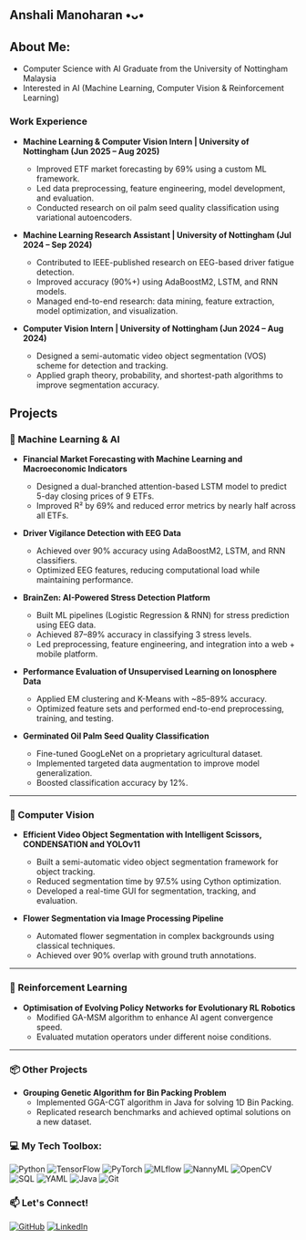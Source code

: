 ## Anshali Manoharan •ᴗ• 

## About Me:
- Computer Science with AI Graduate from the University of Nottingham Malaysia
- Interested in AI (Machine Learning, Computer Vision & Reinforcement Learning)

### Work Experience

- **Machine Learning & Computer Vision Intern | University of Nottingham (Jun 2025 – Aug 2025)**  
  - Improved ETF market forecasting by 69% using a custom ML framework.  
  - Led data preprocessing, feature engineering, model development, and evaluation.  
  - Conducted research on oil palm seed quality classification using variational autoencoders.  

- **Machine Learning Research Assistant | University of Nottingham (Jul 2024 – Sep 2024)**  
  - Contributed to IEEE-published research on EEG-based driver fatigue detection.  
  - Improved accuracy (90%+) using AdaBoostM2, LSTM, and RNN models.  
  - Managed end-to-end research: data mining, feature extraction, model optimization, and visualization.  

- **Computer Vision Intern | University of Nottingham (Jun 2024 – Aug 2024)**  
  - Designed a semi-automatic video object segmentation (VOS) scheme for detection and tracking.  
  - Applied graph theory, probability, and shortest-path algorithms to improve segmentation accuracy.  

## Projects

### 🤖 Machine Learning & AI
- **Financial Market Forecasting with Machine Learning and Macroeconomic Indicators**  
  - Designed a dual-branched attention-based LSTM model to predict 5-day closing prices of 9 ETFs.  
  - Improved R² by 69% and reduced error metrics by nearly half across all ETFs.  

- **Driver Vigilance Detection with EEG Data**  
  - Achieved over 90% accuracy using AdaBoostM2, LSTM, and RNN classifiers.  
  - Optimized EEG features, reducing computational load while maintaining performance.

- **BrainZen: AI-Powered Stress Detection Platform**  
  - Built ML pipelines (Logistic Regression & RNN) for stress prediction using EEG data.  
  - Achieved 87–89% accuracy in classifying 3 stress levels.  
  - Led preprocessing, feature engineering, and integration into a web + mobile platform.  

- **Performance Evaluation of Unsupervised Learning on Ionosphere Data**  
  - Applied EM clustering and K-Means with ~85–89% accuracy.  
  - Optimized feature sets and performed end-to-end preprocessing, training, and testing.  

- **Germinated Oil Palm Seed Quality Classification**  
  - Fine-tuned GoogLeNet on a proprietary agricultural dataset.  
  - Implemented targeted data augmentation to improve model generalization.  
  - Boosted classification accuracy by 12%.  

---

### 🎥 Computer Vision
- **Efficient Video Object Segmentation with Intelligent Scissors, CONDENSATION and YOLOv11**  
  - Built a semi-automatic video object segmentation framework for object tracking.  
  - Reduced segmentation time by 97.5% using Cython optimization.  
  - Developed a real-time GUI for segmentation, tracking, and evaluation.  

- **Flower Segmentation via Image Processing Pipeline**  
  - Automated flower segmentation in complex backgrounds using classical techniques.  
  - Achieved over 90% overlap with ground truth annotations.  

---

### 🧩 Reinforcement Learning
- **Optimisation of Evolving Policy Networks for Evolutionary RL Robotics**  
  - Modified GA-MSM algorithm to enhance AI agent convergence speed.  
  - Evaluated mutation operators under different noise conditions.  

---

### 📦 Other Projects
- **Grouping Genetic Algorithm for Bin Packing Problem**  
  - Implemented GGA-CGT algorithm in Java for solving 1D Bin Packing.  
  - Replicated research benchmarks and achieved optimal solutions on a new dataset.  

### 💻 My Tech Toolbox:
![Python](https://img.shields.io/badge/-Python-3776AB?style=flat&logo=python&logoColor=white) 
![TensorFlow](https://img.shields.io/badge/-TensorFlow-FF6F00?style=flat&logo=tensorflow&logoColor=white) 
![PyTorch](https://img.shields.io/badge/-PyTorch-EE4C2C?style=flat&logo=pytorch&logoColor=white) 
![MLflow](https://img.shields.io/badge/-MLflow-0194E2?style=flat&logo=mlflow&logoColor=white) 
![NannyML](https://img.shields.io/badge/-NannyML-3E4E88?style=flat&logo=numpy&logoColor=white) 
![OpenCV](https://img.shields.io/badge/-OpenCV-5C3EE8?style=flat&logo=opencv&logoColor=white) 
![SQL](https://img.shields.io/badge/-SQL-4479A1?style=flat&logo=mysql&logoColor=white) 
![YAML](https://img.shields.io/badge/-YAML-C1C1C1?style=flat&logo=yaml&logoColor=black) 
![Java](https://img.shields.io/badge/-Java-007396?style=flat&logo=java&logoColor=white) 
![Git](https://img.shields.io/badge/-Git-F05032?style=flat&logo=git&logoColor=white)


### 📫 Let's Connect!
[![GitHub](https://img.shields.io/badge/GitHub-anshali15634-181717?style=flat&logo=github)](https://github.com/anshali15634) [![LinkedIn](https://img.shields.io/badge/LinkedIn-Anshali%20Manoharan-blue?style=flat&logo=linkedin)](http://www.linkedin.com/in/anshali-manoharan-524830311)

